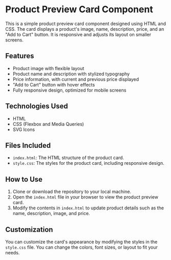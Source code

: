 # Product Preview Card Component

This is a simple product preview card component designed using HTML and CSS. The card displays a product's image, name, description, price, and an "Add to Cart" button. It is responsive and adjusts its layout on smaller screens.

## Features

- Product image with flexible layout
- Product name and description with stylized typography
- Price information, with current and previous price displayed
- "Add to Cart" button with hover effects
- Fully responsive design, optimized for mobile screens

## Technologies Used

- HTML
- CSS (Flexbox and Media Queries)
- SVG Icons

## Files Included

- `index.html`: The HTML structure of the product card.
- `style.css`: The styles for the product card, including responsive design.

## How to Use

1. Clone or download the repository to your local machine.
2. Open the `index.html` file in your browser to view the product preview card.
3. Modify the contents in `index.html` to update product details such as the name, description, image, and price.

## Customization

You can customize the card's appearance by modifying the styles in the `style.css` file. You can change the colors, font sizes, or layout to fit your needs.
